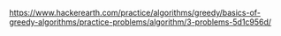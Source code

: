 https://www.hackerearth.com/practice/algorithms/greedy/basics-of-greedy-algorithms/practice-problems/algorithm/3-problems-5d1c956d/
